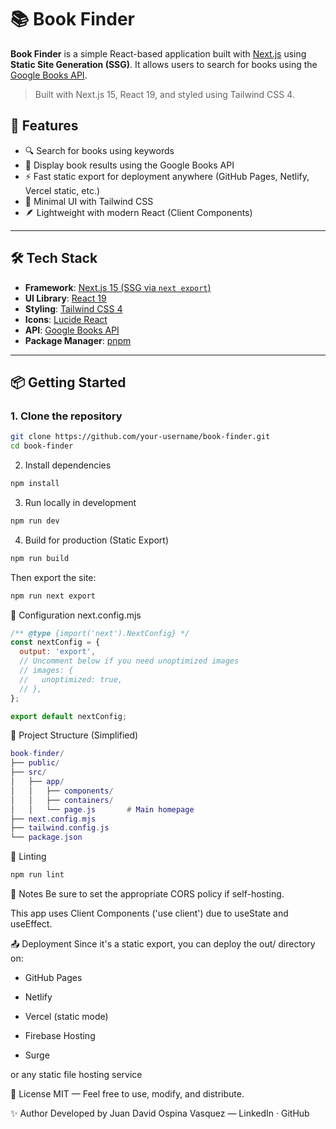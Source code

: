 # 📚 Book Finder

**Book Finder** is a simple React-based application built with [Next.js](https://nextjs.org/) using **Static Site Generation (SSG)**. It allows users to search for books using the [Google Books API](https://developers.google.com/books).

> Built with Next.js 15, React 19, and styled using Tailwind CSS 4.

## 🚀 Features

- 🔍 Search for books using keywords
- 📖 Display book results using the Google Books API
- ⚡️ Fast static export for deployment anywhere (GitHub Pages, Netlify, Vercel static, etc.)
- 🎨 Minimal UI with Tailwind CSS
- 🪶 Lightweight with modern React (Client Components)

---

## 🛠️ Tech Stack

- **Framework**: [Next.js 15 (SSG via `next export`)](https://nextjs.org/)
- **UI Library**: [React 19](https://react.dev/)
- **Styling**: [Tailwind CSS 4](https://tailwindcss.com/)
- **Icons**: [Lucide React](https://lucide.dev/)
- **API**: [Google Books API](https://developers.google.com/books)
- **Package Manager**: [pnpm](https://pnpm.io/)

---

## 📦 Getting Started

### 1. Clone the repository

```bash
git clone https://github.com/your-username/book-finder.git
cd book-finder
```

2. Install dependencies
```bash
npm install
```
3. Run locally in development
```bash
npm run dev
```
4. Build for production (Static Export)
```bash
npm run build
```
Then export the site:
```bash
npm run next export
```
🔧 Configuration
next.config.mjs
```js
/** @type {import('next').NextConfig} */
const nextConfig = {
  output: 'export',
  // Uncomment below if you need unoptimized images
  // images: {
  //   unoptimized: true,
  // },
};

export default nextConfig;
```

📁 Project Structure (Simplified)
```lua
book-finder/
├── public/
├── src/
│   ├── app/
│   │   ├── components/
│   │   ├── containers/
│   │   └── page.js       # Main homepage
├── next.config.mjs
├── tailwind.config.js
└── package.json

```
🧪 Linting
```bash
npm run lint
```

🛑 Notes
Be sure to set the appropriate CORS policy if self-hosting.

This app uses Client Components ('use client') due to useState and useEffect.

📤 Deployment
Since it's a static export, you can deploy the out/ directory on:

* GitHub Pages

* Netlify

* Vercel (static mode)

* Firebase Hosting

* Surge

or any static file hosting service

📘 License
MIT — Feel free to use, modify, and distribute.

✨ Author
Developed by Juan David Ospina Vasquez — LinkedIn · GitHub

